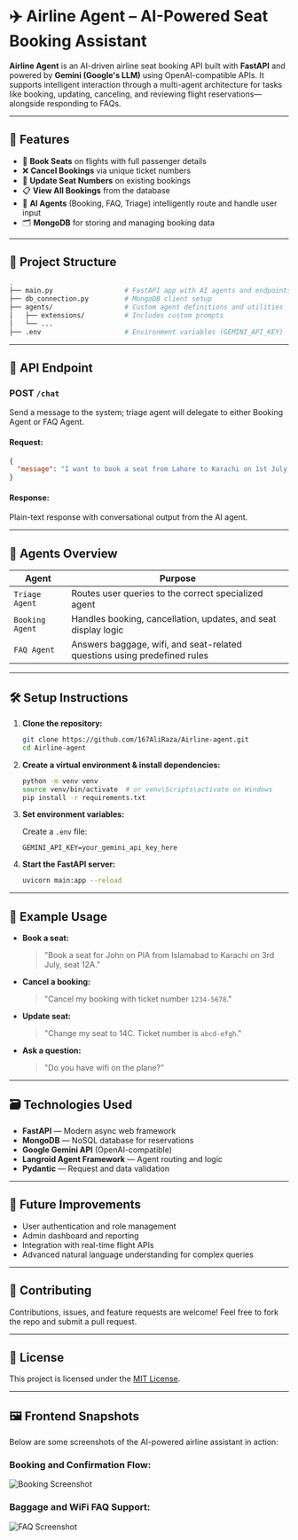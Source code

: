 # ✈️ Airline Agent – AI-Powered Seat Booking Assistant

**Airline Agent** is an AI-driven airline seat booking API built with **FastAPI** and powered by **Gemini (Google's LLM)** using OpenAI-compatible APIs. It supports intelligent interaction through a multi-agent architecture for tasks like booking, updating, canceling, and reviewing flight reservations—alongside responding to FAQs.

---

## 🚀 Features

- 🛫 **Book Seats** on flights with full passenger details  
- ❌ **Cancel Bookings** via unique ticket numbers  
- 🔄 **Update Seat Numbers** on existing bookings  
- 📋 **View All Bookings** from the database  
- 🤖 **AI Agents** (Booking, FAQ, Triage) intelligently route and handle user input  
- 🗂 **MongoDB** for storing and managing booking data  

---

## 🧠 Project Structure

```bash
.
├── main.py                  # FastAPI app with AI agents and endpoints
├── db_connection.py         # MongoDB client setup
├── agents/                  # Custom agent definitions and utilities
│   ├── extensions/          # Includes custom prompts
│   └── ...
├── .env                     # Environment variables (GEMINI_API_KEY)
```

---

## 📡 API Endpoint

### POST `/chat`

Send a message to the system; triage agent will delegate to either Booking Agent or FAQ Agent.

#### Request:
```json
{
  "message": "I want to book a seat from Lahore to Karachi on 1st July."
}
```

#### Response:
Plain-text response with conversational output from the AI agent.

---

## 🧩 Agents Overview

| Agent          | Purpose                                                                 |
|----------------|-------------------------------------------------------------------------|
| `Triage Agent` | Routes user queries to the correct specialized agent                    |
| `Booking Agent`| Handles booking, cancellation, updates, and seat display logic          |
| `FAQ Agent`    | Answers baggage, wifi, and seat-related questions using predefined rules|

---

## 🛠️ Setup Instructions

1. **Clone the repository:**
   ```bash
   git clone https://github.com/167AliRaza/Airline-agent.git
   cd Airline-agent
   ```

2. **Create a virtual environment & install dependencies:**
   ```bash
   python -m venv venv
   source venv/bin/activate  # or venv\Scripts\activate on Windows
   pip install -r requirements.txt
   ```

3. **Set environment variables:**

   Create a `.env` file:
   ```
   GEMINI_API_KEY=your_gemini_api_key_here
   ```

4. **Start the FastAPI server:**
   ```bash
   uvicorn main:app --reload
   ```

---

## 🧪 Example Usage

- **Book a seat:**
  > "Book a seat for John on PIA from Islamabad to Karachi on 3rd July, seat 12A."

- **Cancel a booking:**
  > "Cancel my booking with ticket number `1234-5678`."

- **Update seat:**
  > "Change my seat to 14C. Ticket number is `abcd-efgh`."

- **Ask a question:**
  > "Do you have wifi on the plane?"

---

## 🗃️ Technologies Used

- **FastAPI** — Modern async web framework  
- **MongoDB** — NoSQL database for reservations  
- **Google Gemini API** (OpenAI-compatible)  
- **Langroid Agent Framework** — Agent routing and logic  
- **Pydantic** — Request and data validation  

---

## 📌 Future Improvements

- User authentication and role management  
- Admin dashboard and reporting  
- Integration with real-time flight APIs  
- Advanced natural language understanding for complex queries  

---

## 🤝 Contributing

Contributions, issues, and feature requests are welcome! Feel free to fork the repo and submit a pull request.

---

## 📄 License

This project is licensed under the [MIT License](LICENSE).

---
## 🖼️ Frontend Snapshots

Below are some screenshots of the AI-powered airline assistant in action:

### Booking and Confirmation Flow:
![Booking Screenshot](IMG_20250630_112726.jpg)

### Baggage and WiFi FAQ Support:
![FAQ Screenshot](IMG_20250630_112658.jpg)

